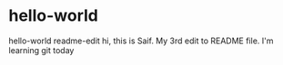 # hello-world
hello-world
readme-edit
hi, this is Saif. My 3rd edit to README file. I'm learning git today

